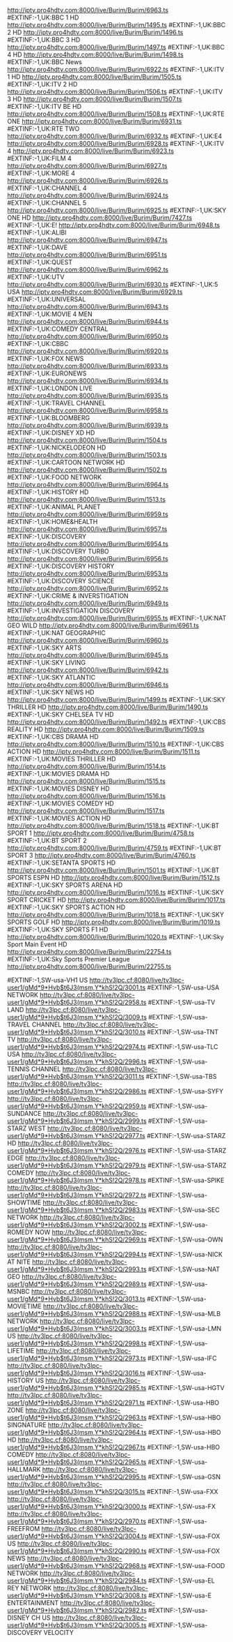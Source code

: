 
http://iptv.pro4hdtv.com:8000/live/Burim/Burim/6963.ts
#EXTINF:-1,UK:BBC 1 HD
http://iptv.pro4hdtv.com:8000/live/Burim/Burim/1495.ts
#EXTINF:-1,UK:BBC 2 HD
http://iptv.pro4hdtv.com:8000/live/Burim/Burim/1496.ts
#EXTINF:-1,UK:BBC 3 HD
http://iptv.pro4hdtv.com:8000/live/Burim/Burim/1497.ts
#EXTINF:-1,UK:BBC 4 HD
http://iptv.pro4hdtv.com:8000/live/Burim/Burim/1498.ts
#EXTINF:-1,UK:BBC News
http://iptv.pro4hdtv.com:8000/live/Burim/Burim/6922.ts
#EXTINF:-1,UK:ITV 1 HD
http://iptv.pro4hdtv.com:8000/live/Burim/Burim/1505.ts
#EXTINF:-1,UK:ITV 2 HD
http://iptv.pro4hdtv.com:8000/live/Burim/Burim/1506.ts
#EXTINF:-1,UK:ITV 3 HD
http://iptv.pro4hdtv.com:8000/live/Burim/Burim/1507.ts
#EXTINF:-1,UK:ITV BE HD
http://iptv.pro4hdtv.com:8000/live/Burim/Burim/1508.ts
#EXTINF:-1,UK:RTE ONE
http://iptv.pro4hdtv.com:8000/live/Burim/Burim/6931.ts
#EXTINF:-1,UK:RTE TWO
http://iptv.pro4hdtv.com:8000/live/Burim/Burim/6932.ts
#EXTINF:-1,UK:E4
http://iptv.pro4hdtv.com:8000/live/Burim/Burim/6928.ts
#EXTINF:-1,UK:ITV 4
http://iptv.pro4hdtv.com:8000/live/Burim/Burim/6923.ts
#EXTINF:-1,UK:FILM 4
http://iptv.pro4hdtv.com:8000/live/Burim/Burim/6927.ts
#EXTINF:-1,UK:MORE 4
http://iptv.pro4hdtv.com:8000/live/Burim/Burim/6926.ts
#EXTINF:-1,UK:CHANNEL 4
http://iptv.pro4hdtv.com:8000/live/Burim/Burim/6924.ts
#EXTINF:-1,UK:CHANNEL 5
http://iptv.pro4hdtv.com:8000/live/Burim/Burim/6925.ts
#EXTINF:-1,UK:SKY ONE HD
http://iptv.pro4hdtv.com:8000/live/Burim/Burim/7427.ts
#EXTINF:-1,UK:E!
http://iptv.pro4hdtv.com:8000/live/Burim/Burim/6948.ts
#EXTINF:-1,UK:ALIBI
http://iptv.pro4hdtv.com:8000/live/Burim/Burim/6947.ts
#EXTINF:-1,UK:DAVE
http://iptv.pro4hdtv.com:8000/live/Burim/Burim/6951.ts
#EXTINF:-1,UK:QUEST
http://iptv.pro4hdtv.com:8000/live/Burim/Burim/6962.ts
#EXTINF:-1,UK:UTV
http://iptv.pro4hdtv.com:8000/live/Burim/Burim/6930.ts
#EXTINF:-1,UK:5 USA
http://iptv.pro4hdtv.com:8000/live/Burim/Burim/6929.ts
#EXTINF:-1,UK:UNIVERSAL
http://iptv.pro4hdtv.com:8000/live/Burim/Burim/6943.ts
#EXTINF:-1,UK:MOVIE 4 MEN
http://iptv.pro4hdtv.com:8000/live/Burim/Burim/6944.ts
#EXTINF:-1,UK:COMEDY CENTRAL
http://iptv.pro4hdtv.com:8000/live/Burim/Burim/6950.ts
#EXTINF:-1,UK:CBBC
http://iptv.pro4hdtv.com:8000/live/Burim/Burim/6920.ts
#EXTINF:-1,UK:FOX NEWS
http://iptv.pro4hdtv.com:8000/live/Burim/Burim/6933.ts
#EXTINF:-1,UK:EURONEWS
http://iptv.pro4hdtv.com:8000/live/Burim/Burim/6934.ts
#EXTINF:-1,UK:LONDON LIVE
http://iptv.pro4hdtv.com:8000/live/Burim/Burim/6935.ts
#EXTINF:-1,UK:TRAVEL CHANNEL
http://iptv.pro4hdtv.com:8000/live/Burim/Burim/6958.ts
#EXTINF:-1,UK:BLOOMBERG
http://iptv.pro4hdtv.com:8000/live/Burim/Burim/6939.ts
#EXTINF:-1,UK:DISNEY XD HD
http://iptv.pro4hdtv.com:8000/live/Burim/Burim/1504.ts
#EXTINF:-1,UK:NICKELODEON HD
http://iptv.pro4hdtv.com:8000/live/Burim/Burim/1503.ts
#EXTINF:-1,UK:CARTOON NETWORK HD
http://iptv.pro4hdtv.com:8000/live/Burim/Burim/1502.ts
#EXTINF:-1,UK:FOOD NETWORK
http://iptv.pro4hdtv.com:8000/live/Burim/Burim/6964.ts
#EXTINF:-1,UK:HISTORY HD
http://iptv.pro4hdtv.com:8000/live/Burim/Burim/1513.ts
#EXTINF:-1,UK:ANIMAL PLANET
http://iptv.pro4hdtv.com:8000/live/Burim/Burim/6959.ts
#EXTINF:-1,UK:HOME&HEALTH
http://iptv.pro4hdtv.com:8000/live/Burim/Burim/6957.ts
#EXTINF:-1,UK:DISCOVERY
http://iptv.pro4hdtv.com:8000/live/Burim/Burim/6954.ts
#EXTINF:-1,UK:DISCOVERY TURBO
http://iptv.pro4hdtv.com:8000/live/Burim/Burim/6956.ts
#EXTINF:-1,UK:DISCOVERY HISTORY
http://iptv.pro4hdtv.com:8000/live/Burim/Burim/6953.ts
#EXTINF:-1,UK:DISCOVERY SCIENCE
http://iptv.pro4hdtv.com:8000/live/Burim/Burim/6952.ts
#EXTINF:-1,UK:CRIME & INVERSTIGATION
http://iptv.pro4hdtv.com:8000/live/Burim/Burim/6949.ts
#EXTINF:-1,UK:INVESTIGATION DISCOVERY
http://iptv.pro4hdtv.com:8000/live/Burim/Burim/6955.ts
#EXTINF:-1,UK:NAT GEO WILD
http://iptv.pro4hdtv.com:8000/live/Burim/Burim/6961.ts
#EXTINF:-1,UK:NAT GEOGRAPHIC
http://iptv.pro4hdtv.com:8000/live/Burim/Burim/6960.ts
#EXTINF:-1,UK:SKY ARTS
http://iptv.pro4hdtv.com:8000/live/Burim/Burim/6945.ts
#EXTINF:-1,UK:SKY LIVING
http://iptv.pro4hdtv.com:8000/live/Burim/Burim/6942.ts
#EXTINF:-1,UK:SKY ATLANTIC
http://iptv.pro4hdtv.com:8000/live/Burim/Burim/6946.ts
#EXTINF:-1,UK:SKY NEWS HD
http://iptv.pro4hdtv.com:8000/live/Burim/Burim/1499.ts
#EXTINF:-1,UK:SKY THRILLER HD
http://iptv.pro4hdtv.com:8000/live/Burim/Burim/1490.ts
#EXTINF:-1,UK:SKY CHELSEA TV HD
http://iptv.pro4hdtv.com:8000/live/Burim/Burim/1492.ts
#EXTINF:-1,UK:CBS REALITY HD
http://iptv.pro4hdtv.com:8000/live/Burim/Burim/1509.ts
#EXTINF:-1,UK:CBS DRAMA HD
http://iptv.pro4hdtv.com:8000/live/Burim/Burim/1510.ts
#EXTINF:-1,UK:CBS ACTION HD
http://iptv.pro4hdtv.com:8000/live/Burim/Burim/1511.ts
#EXTINF:-1,UK:MOVIES THRILLER HD
http://iptv.pro4hdtv.com:8000/live/Burim/Burim/1514.ts
#EXTINF:-1,UK:MOVIES DRAMA HD
http://iptv.pro4hdtv.com:8000/live/Burim/Burim/1515.ts
#EXTINF:-1,UK:MOVIES DISNEY HD
http://iptv.pro4hdtv.com:8000/live/Burim/Burim/1516.ts
#EXTINF:-1,UK:MOVIES COMEDY HD
http://iptv.pro4hdtv.com:8000/live/Burim/Burim/1517.ts
#EXTINF:-1,UK:MOVIES ACTION HD
http://iptv.pro4hdtv.com:8000/live/Burim/Burim/1518.ts
#EXTINF:-1,UK:BT SPORT 1
http://iptv.pro4hdtv.com:8000/live/Burim/Burim/4758.ts
#EXTINF:-1,UK:BT SPORT 2
http://iptv.pro4hdtv.com:8000/live/Burim/Burim/4759.ts
#EXTINF:-1,UK:BT SPORT 3
http://iptv.pro4hdtv.com:8000/live/Burim/Burim/4760.ts
#EXTINF:-1,UK:SETANTA SPORTS HD
http://iptv.pro4hdtv.com:8000/live/Burim/Burim/1501.ts
#EXTINF:-1,UK:BT SPORTS ESPN HD
http://iptv.pro4hdtv.com:8000/live/Burim/Burim/1512.ts
#EXTINF:-1,UK:SKY SPORTS ARENA HD
http://iptv.pro4hdtv.com:8000/live/Burim/Burim/1016.ts
#EXTINF:-1,UK:SKY SPORT CRICKET HD
http://iptv.pro4hdtv.com:8000/live/Burim/Burim/1017.ts
#EXTINF:-1,UK:SKY SPORTS ACTION HD
http://iptv.pro4hdtv.com:8000/live/Burim/Burim/1018.ts
#EXTINF:-1,UK:SKY SPORTS GOLF HD
http://iptv.pro4hdtv.com:8000/live/Burim/Burim/1019.ts
#EXTINF:-1,UK:SKY SPORTS F1 HD
http://iptv.pro4hdtv.com:8000/live/Burim/Burim/1020.ts
#EXTINF:-1,UK:Sky Sport Main Event HD
http://iptv.pro4hdtv.com:8000/live/Burim/Burim/22754.ts
#EXTINF:-1,UK:Sky Sports Premier League
http://iptv.pro4hdtv.com:8000/live/Burim/Burim/22755.ts

#EXTINF:-1,SW-usa-VH1 US
http://tv3lpc.cf:8080/live/tv3lpc-user1/gMd*9*Hvb$t6J3(msm,Y*khS!2Q/3001.ts
#EXTINF:-1,SW-usa-USA NETWORK
http://tv3lpc.cf:8080/live/tv3lpc-user1/gMd*9*Hvb$t6J3(msm,Y*khS!2Q/2958.ts
#EXTINF:-1,SW-usa-TV LAND
http://tv3lpc.cf:8080/live/tv3lpc-user1/gMd*9*Hvb$t6J3(msm,Y*khS!2Q/3009.ts
#EXTINF:-1,SW-usa-TRAVEL CHANNEL
http://tv3lpc.cf:8080/live/tv3lpc-user1/gMd*9*Hvb$t6J3(msm,Y*khS!2Q/3010.ts
#EXTINF:-1,SW-usa-TNT TV
http://tv3lpc.cf:8080/live/tv3lpc-user1/gMd*9*Hvb$t6J3(msm,Y*khS!2Q/2974.ts
#EXTINF:-1,SW-usa-TLC USA
http://tv3lpc.cf:8080/live/tv3lpc-user1/gMd*9*Hvb$t6J3(msm,Y*khS!2Q/2996.ts
#EXTINF:-1,SW-usa-TENNIS CHANNEL
http://tv3lpc.cf:8080/live/tv3lpc-user1/gMd*9*Hvb$t6J3(msm,Y*khS!2Q/3011.ts
#EXTINF:-1,SW-usa-TBS
http://tv3lpc.cf:8080/live/tv3lpc-user1/gMd*9*Hvb$t6J3(msm,Y*khS!2Q/2986.ts
#EXTINF:-1,SW-usa-SYFY
http://tv3lpc.cf:8080/live/tv3lpc-user1/gMd*9*Hvb$t6J3(msm,Y*khS!2Q/2959.ts
#EXTINF:-1,SW-usa-SUNDANCE
http://tv3lpc.cf:8080/live/tv3lpc-user1/gMd*9*Hvb$t6J3(msm,Y*khS!2Q/2999.ts
#EXTINF:-1,SW-usa-STARZ WEST
http://tv3lpc.cf:8080/live/tv3lpc-user1/gMd*9*Hvb$t6J3(msm,Y*khS!2Q/2977.ts
#EXTINF:-1,SW-usa-STARZ HD
http://tv3lpc.cf:8080/live/tv3lpc-user1/gMd*9*Hvb$t6J3(msm,Y*khS!2Q/2976.ts
#EXTINF:-1,SW-usa-STARZ EDGE
http://tv3lpc.cf:8080/live/tv3lpc-user1/gMd*9*Hvb$t6J3(msm,Y*khS!2Q/2979.ts
#EXTINF:-1,SW-usa-STARZ COMEDY
http://tv3lpc.cf:8080/live/tv3lpc-user1/gMd*9*Hvb$t6J3(msm,Y*khS!2Q/2978.ts
#EXTINF:-1,SW-usa-SPIKE
http://tv3lpc.cf:8080/live/tv3lpc-user1/gMd*9*Hvb$t6J3(msm,Y*khS!2Q/2972.ts
#EXTINF:-1,SW-usa-SHOWTIME
http://tv3lpc.cf:8080/live/tv3lpc-user1/gMd*9*Hvb$t6J3(msm,Y*khS!2Q/2983.ts
#EXTINF:-1,SW-usa-SEC NETWORK
http://tv3lpc.cf:8080/live/tv3lpc-user1/gMd*9*Hvb$t6J3(msm,Y*khS!2Q/3002.ts
#EXTINF:-1,SW-usa-ROMEDY NOW
http://tv3lpc.cf:8080/live/tv3lpc-user1/gMd*9*Hvb$t6J3(msm,Y*khS!2Q/2969.ts
#EXTINF:-1,SW-usa-OWN
http://tv3lpc.cf:8080/live/tv3lpc-user1/gMd*9*Hvb$t6J3(msm,Y*khS!2Q/2994.ts
#EXTINF:-1,SW-usa-NICK AT NITE
http://tv3lpc.cf:8080/live/tv3lpc-user1/gMd*9*Hvb$t6J3(msm,Y*khS!2Q/2993.ts
#EXTINF:-1,SW-usa-NAT GEO
http://tv3lpc.cf:8080/live/tv3lpc-user1/gMd*9*Hvb$t6J3(msm,Y*khS!2Q/2989.ts
#EXTINF:-1,SW-usa-MSNBC
http://tv3lpc.cf:8080/live/tv3lpc-user1/gMd*9*Hvb$t6J3(msm,Y*khS!2Q/3013.ts
#EXTINF:-1,SW-usa-MOVIETIME
http://tv3lpc.cf:8080/live/tv3lpc-user1/gMd*9*Hvb$t6J3(msm,Y*khS!2Q/2988.ts
#EXTINF:-1,SW-usa-MLB NETWORK
http://tv3lpc.cf:8080/live/tv3lpc-user1/gMd*9*Hvb$t6J3(msm,Y*khS!2Q/3003.ts
#EXTINF:-1,SW-usa-LMN US
http://tv3lpc.cf:8080/live/tv3lpc-user1/gMd*9*Hvb$t6J3(msm,Y*khS!2Q/2998.ts
#EXTINF:-1,SW-usa-LIFETIME
http://tv3lpc.cf:8080/live/tv3lpc-user1/gMd*9*Hvb$t6J3(msm,Y*khS!2Q/2973.ts
#EXTINF:-1,SW-usa-IFC
http://tv3lpc.cf:8080/live/tv3lpc-user1/gMd*9*Hvb$t6J3(msm,Y*khS!2Q/3016.ts
#EXTINF:-1,SW-usa-HISTORY US
http://tv3lpc.cf:8080/live/tv3lpc-user1/gMd*9*Hvb$t6J3(msm,Y*khS!2Q/2985.ts
#EXTINF:-1,SW-usa-HGTV
http://tv3lpc.cf:8080/live/tv3lpc-user1/gMd*9*Hvb$t6J3(msm,Y*khS!2Q/2971.ts
#EXTINF:-1,SW-usa-HBO ZONE
http://tv3lpc.cf:8080/live/tv3lpc-user1/gMd*9*Hvb$t6J3(msm,Y*khS!2Q/2963.ts
#EXTINF:-1,SW-usa-HBO SINGNATURE
http://tv3lpc.cf:8080/live/tv3lpc-user1/gMd*9*Hvb$t6J3(msm,Y*khS!2Q/2964.ts
#EXTINF:-1,SW-usa-HBO HD
http://tv3lpc.cf:8080/live/tv3lpc-user1/gMd*9*Hvb$t6J3(msm,Y*khS!2Q/2967.ts
#EXTINF:-1,SW-usa-HBO COMEDY
http://tv3lpc.cf:8080/live/tv3lpc-user1/gMd*9*Hvb$t6J3(msm,Y*khS!2Q/2965.ts
#EXTINF:-1,SW-usa-HALLMARK
http://tv3lpc.cf:8080/live/tv3lpc-user1/gMd*9*Hvb$t6J3(msm,Y*khS!2Q/2995.ts
#EXTINF:-1,SW-usa-GSN
http://tv3lpc.cf:8080/live/tv3lpc-user1/gMd*9*Hvb$t6J3(msm,Y*khS!2Q/3015.ts
#EXTINF:-1,SW-usa-FXX
http://tv3lpc.cf:8080/live/tv3lpc-user1/gMd*9*Hvb$t6J3(msm,Y*khS!2Q/3000.ts
#EXTINF:-1,SW-usa-FX
http://tv3lpc.cf:8080/live/tv3lpc-user1/gMd*9*Hvb$t6J3(msm,Y*khS!2Q/2970.ts
#EXTINF:-1,SW-usa-FREEFROM
http://tv3lpc.cf:8080/live/tv3lpc-user1/gMd*9*Hvb$t6J3(msm,Y*khS!2Q/3004.ts
#EXTINF:-1,SW-usa-FOX US
http://tv3lpc.cf:8080/live/tv3lpc-user1/gMd*9*Hvb$t6J3(msm,Y*khS!2Q/2990.ts
#EXTINF:-1,SW-usa-FOX NEWS
http://tv3lpc.cf:8080/live/tv3lpc-user1/gMd*9*Hvb$t6J3(msm,Y*khS!2Q/2968.ts
#EXTINF:-1,SW-usa-FOOD NETWORK
http://tv3lpc.cf:8080/live/tv3lpc-user1/gMd*9*Hvb$t6J3(msm,Y*khS!2Q/2984.ts
#EXTINF:-1,SW-usa-EL REY NETWORK
http://tv3lpc.cf:8080/live/tv3lpc-user1/gMd*9*Hvb$t6J3(msm,Y*khS!2Q/3008.ts
#EXTINF:-1,SW-usa-E ENTERTAINMENT
http://tv3lpc.cf:8080/live/tv3lpc-user1/gMd*9*Hvb$t6J3(msm,Y*khS!2Q/2982.ts
#EXTINF:-1,SW-usa-DISNEY CH US
http://tv3lpc.cf:8080/live/tv3lpc-user1/gMd*9*Hvb$t6J3(msm,Y*khS!2Q/3005.ts
#EXTINF:-1,SW-usa-DISCOVERY VELOCITY





